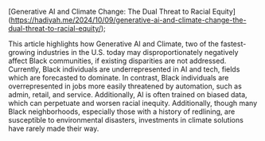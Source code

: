 [Generative AI and Climate Change: The Dual Threat to Racial Equity] (https://hadiyah.me/2024/10/09/generative-ai-and-climate-change-the-dual-threat-to-racial-equity/);

This article highlights how Generative AI and Climate, two of the fastest-growing industries in the U.S. today may disproportionately negatively affect Black communities, if existing disparities are not addressed. Currently, Black individuals are underrepresented in AI and tech, fields which are forecasted to dominate. In contrast, Black individuals are overrepresented in jobs more easily threatened by automation, such as admin, retail, and service. Additionally, AI is often trained on biased data, which can perpetuate and worsen racial inequity. Additionally, though many Black neighborhoods, especially those with a history of redlining, are susceptible to environmental disasters, investments in climate solutions have rarely made their way.
